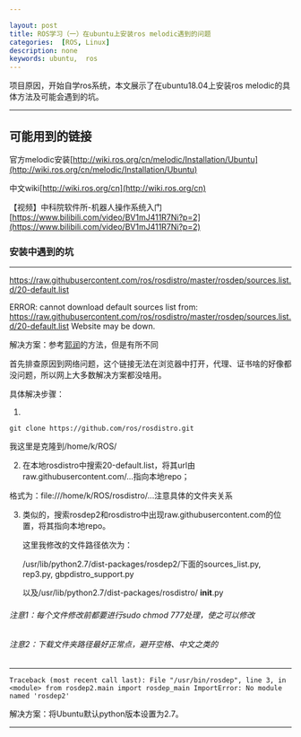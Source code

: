 ```yaml
---

layout: post
title: ROS学习（一）在ubuntu上安装ros melodic遇到的问题
categories:  [ROS, Linux]
description: none
keywords: ubuntu,  ros
---
```


项目原因，开始自学ros系统，本文展示了在ubuntu18.04上安装ros melodic的具体方法及可能会遇到的坑。

------

## 可能用到的链接

官方melodic安装[http://wiki.ros.org/cn/melodic/Installation/Ubuntu](http://wiki.ros.org/cn/melodic/Installation/Ubuntu)

中文wiki[http://wiki.ros.org/cn](http://wiki.ros.org/cn)

【视频】中科院软件所-机器人操作系统入门[https://www.bilibili.com/video/BV1mJ411R7Ni?p=2](https://www.bilibili.com/video/BV1mJ411R7Ni?p=2)

### 安装中遇到的坑

-------

 https://raw.githubusercontent.com/ros/rosdistro/master/rosdep/sources.list.d/20-default.list

ERROR: cannot download default sources list from:
https://raw.githubusercontent.com/ros/rosdistro/master/rosdep/sources.list.d/20-default.list
Website may be down.

解决方案：参考[郭润](https://www.cnblogs.com/gary-guo/p/12650552.html)的方法，但是有所不同

首先排查原因到网络问题，这个链接无法在浏览器中打开，代理、证书啥的好像都没问题，所以网上大多数解决方案都没啥用。

具体解决步骤：

1. 

```shell
git clone https://github.com/ros/rosdistro.git
```

我这里是克隆到/home/k/ROS/

2. 在本地rosdistro中搜索20-default.list，将其url由raw.githubusercontent.com/...指向本地repo；

格式为：file:///home/k/ROS/rosdistro/...注意具体的文件夹关系

3. 类似的，搜索rosdep2和rosdistro中出现raw.githubusercontent.com的位置，将其指向本地repo。

   这里我修改的文件路径依次为：

   /usr/lib/python2.7/dist-packages/rosdep2/下面的sources_list.py, rep3.py, gbpdistro_support.py

   以及/usr/lib/python2.7/dist-packages/rosdistro/ __init__.py

###### 注意1：每个文件修改前都要进行sudo chmod 777处理，使之可以修改

###### 注意2：下载文件夹路径最好正常点，避开空格、中文之类的

------

	Traceback (most recent call last): File "/usr/bin/rosdep", line 3, in <module> from rosdep2.main import rosdep_main ImportError: No module named 'rosdep2'

解决方案：将Ubuntu默认python版本设置为2.7。

------

